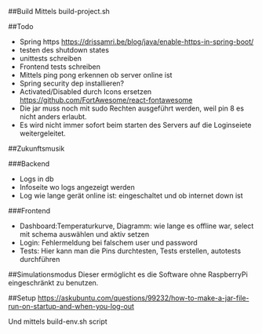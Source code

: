##Build
Mittels build-project.sh


##Todo
* Spring https https://drissamri.be/blog/java/enable-https-in-spring-boot/
* testen des shutdown states
* unittests schreiben
* Frontend tests schreiben
* Mittels ping pong erkennen ob server online ist
* Spring security dep installieren?
* Activated/Disabled durch Icons ersetzen https://github.com/FortAwesome/react-fontawesome
* Die jar muss noch mit sudo Rechten ausgeführt werden, weil pin 8 es nicht anders erlaubt.
* Es wird nicht immer sofort beim starten des Servers auf die Loginseiete weitergeleitet.

##Zukunftsmusik


###Backend
* Logs in db
* Infoseite wo logs angezeigt werden
* Log wie lange gerät online ist: eingeschaltet und ob internet down ist


###Frontend
* Dashboard:Temperaturkurve, Diagramm: wie lange es offline war, select mit schema auswählen und aktiv setzen
* Login: Fehlermeldung bei falschem user und password
* Tests: Hier kann man die Pins durchtesten, Tests erstellen, autotests durchführen


##Simulationsmodus
Dieser ermöglicht es die Software ohne RaspberryPi eingeschränkt zu benutzen. 


##Setup
https://askubuntu.com/questions/99232/how-to-make-a-jar-file-run-on-startup-and-when-you-log-out

Und mittels build-env.sh script